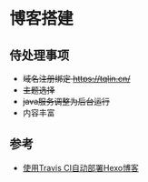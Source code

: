 # 博客搭建

## 侍处理事项

- ~~域名注册绑定 https://tqlin.cn/~~
- ~~主题选择~~
- ~~java服务调整为后台运行~~
- 内容丰富

## 参考

- [使用Travis CI自动部署Hexo博客](https://www.itfanr.cc/2017/08/09/using-travis-ci-automatic-deploy-hexo-blogs/)